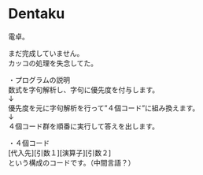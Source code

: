 Dentaku
=======
電卓。

まだ完成していません。  
カッコの処理を失念してた。  

・プログラムの説明  
数式を字句解析し、字句に優先度を付与します。  
↓  
優先度を元に字句解析を行って”４個コード”に組み換えます。  
↓  
４個コード群を順番に実行して答えを出します。  

・４個コード  
[代入先][引数１][演算子][引数２]  
という構成のコードです。（中間言語？）  
